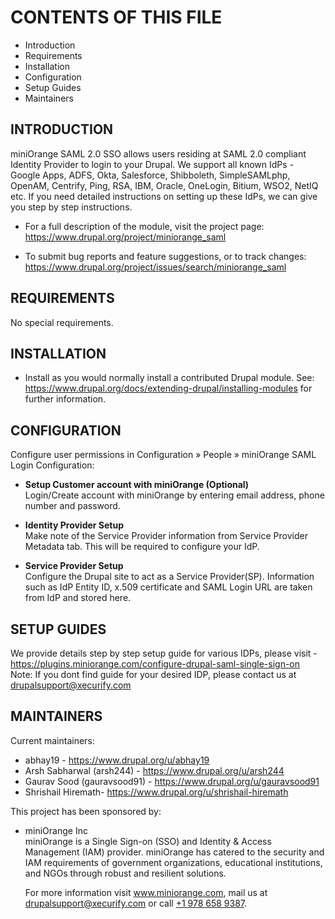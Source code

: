 ﻿# CONTENTS OF THIS FILE

  - Introduction
  - Requirements
  - Installation
  - Configuration
  - Setup Guides
  - Maintainers


## INTRODUCTION

miniOrange SAML 2.0 SSO allows users residing at SAML 2.0 compliant Identity Provider to login to your Drupal.
We support all known IdPs - Google Apps, ADFS, Okta, Salesforce, Shibboleth, SimpleSAMLphp, OpenAM, Centrify, Ping, RSA, IBM, Oracle, OneLogin, Bitium, WSO2, NetIQ etc.
If you need detailed instructions on setting up these IdPs, we can give you step by step instructions.

* For a full description of the module, visit the project page:
  https://www.drupal.org/project/miniorange_saml

* To submit bug reports and feature suggestions, or to track changes:
  https://www.drupal.org/project/issues/search/miniorange_saml

## REQUIREMENTS

No special requirements.


## INSTALLATION

* Install as you would normally install a contributed Drupal module.
  See: https://www.drupal.org/docs/extending-drupal/installing-modules for further information.

## CONFIGURATION

Configure user permissions in Configuration » People » miniOrange SAML Login Configuration:

- **Setup Customer account with miniOrange (Optional)**\
  Login/Create account with miniOrange by entering email address, phone number and password.

- **Identity Provider Setup**\
  Make note of the Service Provider information from Service Provider Metadata tab. This will be required to configure your IdP.

- **Service Provider Setup**\
  Configure the Drupal site to act as a Service Provider(SP). Information such as IdP Entity ID, x.509 certificate and SAML Login URL are taken from IdP and stored here.

## SETUP GUIDES

We provide details step by step setup guide for various IDPs, please visit - https://plugins.miniorange.com/configure-drupal-saml-single-sign-on \
Note: If you dont find guide for your desired IDP, please contact us at [drupalsupport@xecurify.com](mailto:drupalsupport@xecurify.com)

## MAINTAINERS

Current maintainers:
  - abhay19 - https://www.drupal.org/u/abhay19
  - Arsh Sabharwal (arsh244) - https://www.drupal.org/u/arsh244
  - Gaurav Sood (gauravsood91) - https://www.drupal.org/u/gauravsood91
  - Shrishail Hiremath- https://www.drupal.org/u/shrishail-hiremath

This project has been sponsored by:
* miniOrange Inc\
  miniOrange is a Single Sign-on (SSO) and Identity & Access Management (IAM) provider.
  miniOrange has catered to the security and IAM requirements of government organizations, educational institutions, and NGOs through robust and resilient solutions.

  For more information visit www.miniorange.com, mail us at [drupalsupport@xecurify.com](mailto:drupalsupport@xecurify.com) or call [+1 978 658 9387](tel:+19786589387).
